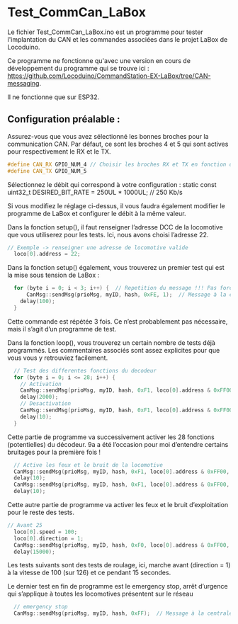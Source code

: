 # Test_CommCan_LaBox




 Le fichier Test_CommCan_LaBox.ino est un programme pour tester l'implantation du CAN et les commandes associées dans le projet LaBox de Locoduino. 

Ce programme ne fonctionne qu'avec une version en cours de développement du programme qui se trouve ici : https://github.com/Locoduino/CommandStation-EX-LaBox/tree/CAN-messaging.

Il ne fonctionne que sur ESP32.


## Configuration préalable :


Assurez-vous que vous avez sélectionné les bonnes broches pour la communication CAN. Par défaut, ce sont les broches 4 et 5 qui sont actives pour respectivement le RX et le TX.
```cpp
#define CAN_RX GPIO_NUM_4 // Choisir les broches RX et TX en fonction de votre montage
#define CAN_TX GPIO_NUM_5
```

Sélectionnez le débit qui correspond à votre configuration :
static const uint32_t DESIRED_BIT_RATE = 250UL * 1000UL;  // 250 Kb/s


Si vous modifiez le réglage ci-dessus, il vous faudra également modifier le programme de LaBox et configurer le débit à la même valeur.

Dans la fonction setup(), il faut renseigner l’adresse DCC de la locomotive que vous utiliserez pour les tests. Ici, nous avons choisi l’adresse 22.

```cpp
// Exemple -> renseigner une adresse de locomotive valide
  loco[0].address = 22;
  ```

Dans la fonction setup() également, vous trouverez un premier test qui est la mise sous tension de LaBox :

```cpp
  for (byte i = 0; i < 3; i++) {  // Repetition du message !!! Pas forcement nécessaire
      CanMsg::sendMsg(prioMsg, myID, hash, 0xFE, 1);  // Message à la centrale DCC++
    delay(100);
  }
```

Cette commande est répétée 3 fois. Ce n’est probablement pas nécessaire, mais il s’agit d’un programme de test.

Dans la fonction loop(), vous trouverez un certain nombre de tests déjà programmés. Les commentaires associés sont assez explicites pour que vous vous y retrouviez facilement.
```cpp
  // Test des differentes fonctions du decodeur
  for (byte i = 0; i <= 28; i++) {
    // Activation
    CanMsg::sendMsg(prioMsg, myID, hash, 0xF1, loco[0].address & 0xFF00, loco[0].address & 0x00FF, i, 1);  // Message à la centrale DCC++
    delay(2000);
    // Desactivation
    CanMsg::sendMsg(prioMsg, myID, hash, 0xF1, loco[0].address & 0xFF00, loco[0].address & 0x00FF, i, 0);  // Message à la centrale DCC++
    delay(10);
  }
```
Cette partie de programme va successivement activer les 28 fonctions (potentielles) du décodeur. 9a a été l’occasion pour moi d’entendre certains bruitages pour la première fois !
```cpp
  // Active les feux et le bruit de la locomotive
  CanMsg::sendMsg(prioMsg, myID, hash, 0xF1, loco[0].address & 0xFF00, loco[0].address & 0x00FF, 0, 1);  // Message à la centrale DCC++
  delay(10);
  CanMsg::sendMsg(prioMsg, myID, hash, 0xF1, loco[0].address & 0xFF00, loco[0].address & 0x00FF, 1, 1);  // Message à la centrale DCC++
  delay(10);
```
Cette autre partie de programme va activer les feux et le bruit d’exploitation pour le reste des tests.
```cpp
// Avant 25
  loco[0].speed = 100;
  loco[0].direction = 1;
  CanMsg::sendMsg(prioMsg, myID, hash, 0xF0, loco[0].address & 0xFF00, loco[0].address & 0x00FF, loco[0].speed, loco[0].direction);  // Message à la centrale DCC++
  delay(15000);
```
Les tests suivants sont des tests de roulage, ici, marche avant (direction = 1) à la vitesse de 100 (sur 126) et ce pendant 15 secondes.

Le dernier test en fin de programme est le emergency stop, arrêt d’urgence qui s’applique à toutes les locomotives présentent sur le réseau
```cpp
  // emergency stop
  CanMsg::sendMsg(prioMsg, myID, hash, 0xFF);  // Message à la centrale DCC++
```

